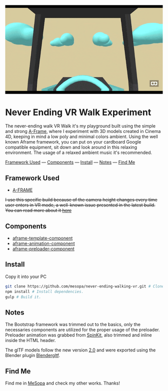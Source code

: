 <img src="project-thumbnail.gif" alt="Never Ending VR Experiment Preview">

# Never Ending VR Walk Experiment
The never-ending walk VR Walk it's my playground built using the simple and strong [A-Frame](https://aframe.io/), where I experiment with 3D models created in Cinema 4D, keeping in mind a low poly and minimal colors ambient. Using the well known Aframe framework, you can put on your cardboard Google compatible equipment, sit down and look around in this relaxing environment. The usage of a relaxed ambient music it's recommended.

<div>
  <a href="#framework-used">Framework Used</a>
  &mdash;
  <a href="#components">Components</a>
  &mdash;
  <a href="#install">Install</a>
  &mdash;
  <a href="#notes">Notes</a>
  &mdash;
  <a href="#find-me">Find Me</a>
</div>

Framework Used
--------------

* [A-FRAME](https://aframe.io/)

~~I use this specific build because of the camera height changes every time user enters in VR mode, a well-known issue presented in the latest build. You can read more about it [here](https://github.com/aframevr/aframe/issues/3051)~~

Components
----------

* [aframe-template-component](https://github.com/ngokevin/kframe/tree/master/components/template/)
* [aframe-animation-component](https://github.com/ngokevin/kframe/tree/master/components/animation/)
* [aframe-preloader-component](https://github.com/gladeye/aframe-preloader-component)

Install
-------

Copy it into your PC

```sh
git clone https://github.com/mesopa/never-ending-walking-vr.git # Clone the repository.
npm install # Install dependencies.
gulp # Build it.
```

Notes
-----

The Bootstrap framework was trimmed out to the basics, only the necessaries components are utilized for the proper usage of the preloader. Preloader animation was grabbed from [SpinKit](https://github.com/tobiasahlin/SpinKit), also trimmed and inline inside the HTML header.

The glTF models follow the new version [2.0](https://github.com/KhronosGroup/glTF) and were exported using the Blender plugin [Blendergltf](https://github.com/Kupoman/blendergltf).

Find Me
-------

Find me in [MeSopa](https://mesopa.com/) and check my other works.
Thanks!